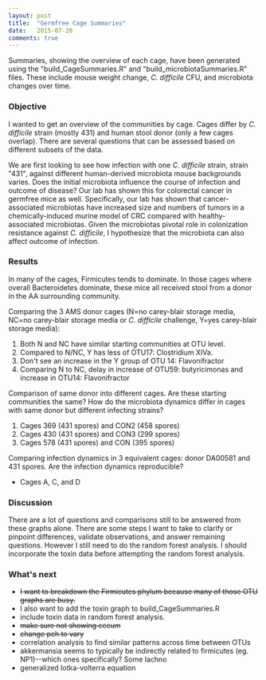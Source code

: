```yaml
---
layout: post
title:  "Germfree Cage Summaries"
date:   2015-07-20
comments: true
---
```


Summaries, showing the overview of each cage, have been generated using the "build_CageSummaries.R" and "build_microbiotaSummaries.R" files. These include mouse weight change, *C. difficile* CFU, and microbiota changes over time. 

### Objective

I wanted to get an overview of the communities by cage.  Cages differ by *C. difficile* strain (mostly 431) and human stool donor (only a few cages overlap).  There are several questions that can be assessed based on different subsets of the data. 

We are first looking to see how infection with one *C. difficile* strain, strain "431", against different human-derived microbiota mouse backgrounds varies. Does the initial microbiota influence the course of infection and outcome of disease? Our lab has shown this for colorectal cancer in germfree mice as well. Specifically, our lab has shown that cancer-associated microbiotas have increased size and numbers of tumors in a chemically-induced murine model of CRC compared with healthy-associated microbiotas. Given the microbiotas pivotal role in colonization resistance against *C. difficile*, I hypothesize that the microbiota can also affect outcome of infection. 


### Results

In many of the cages, Firmicutes tends to dominate. In those cages where overall Bacteroidetes dominate, these mice all received stool from a donor in the AA surrounding community. 

Comparing the 3 AMS donor cages (N=no carey-blair storage media, NC=no carey-blair storage media or *C. difficile* challenge, Y=yes carey-blair storage media): 

1. Both N and NC have similar starting communities at OTU level.
2. Compared to N/NC, Y has less of OTU17: Clostridium XIVa. 
3. Don't see an increase in the Y group of OTU 14: Flavonifractor
4. Comparing N to NC, delay in increase of OTU59: butyricimonas and increase in OTU14: Flavonifractor

Comparison of same donor into different cages. Are these starting communities the same? How do the microbiota dynamics differ in cages with same donor but different infecting strains?

1. Cages 369 (431 spores) and CON2 (458 spores)
2. Cages 430 (431 spores) and CON3 (299 spores)
3. Cages 578 (431 spores) and CON (395 spores)

Comparing infection dynamics in 3 equivalent cages: donor DA00581 and 431 spores. Are the infection dynamics reproducible? 

* Cages A, C, and D


### Discussion

There are a lot of questions and comparisons still to be answered from these graphs alone. There are some steps I want to take to clarify or pinpoint differences, validate observations, and answer remaining questions. However I still need to do the  random forest analysis. I should incorporate the toxin data before attempting the random forest analysis. 


### What's next

*  ~~I want to breakdown the Firmicutes phylum because many of those OTU graphs are busy.~~ 
* I also want to add the toxin graph to build_CageSummaries.R 
* include toxin data in random forest analysis. 
* ~~make sure not showing cecum~~
* ~~change pch to vary~~
* correlation analysis to find similar patterns across time between OTUs
* akkermansia seems to typically be indirectly related to firmicutes (eg. NP1)--which ones specifically? Some lachno
* generalized lotka-volterra equation
